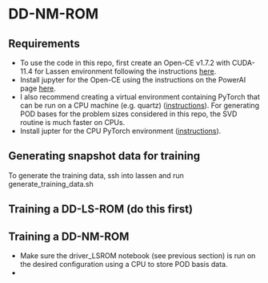 # DD-NM-ROM

## Requirements
- To use the code in this repo, first create an Open-CE v1.7.2 with CUDA-11.4 for Lassen environment following the instructions [here](https://lc.llnl.gov/confluence/display/LC/2022/10/20/Open-CE+v1.7.2+with+CUDA-11.4+for+Lassen).  
- Install jupyter for the Open-CE using the instructions on the PowerAI page [here](https://lc.llnl.gov/confluence/display/LC/IBM+PowerAI+in+LC).
- I also recommend creating a virtual environment containing PyTorch that can be run on a CPU machine (e.g. quartz) ([instructions](https://lc.llnl.gov/confluence/display/LC/PyTorch+in+LC)).
For generating POD bases for the problem sizes considered in this repo, the SVD routine is much faster on CPUs. 
- Install jupter for the CPU PyTorch environment ([instructions](https://lc.llnl.gov/confluence/display/LC/JupyterHub+and+Jupyter+Notebook)). 

## Generating snapshot data for training
To generate the training data, ssh into lassen and run generate_training_data.sh

## Training a DD-LS-ROM (do this first)

## Training a DD-NM-ROM
- Make sure the driver_LSROM notebook (see previous section) is run on the desired configuration using a CPU to store POD basis data. 
- 
